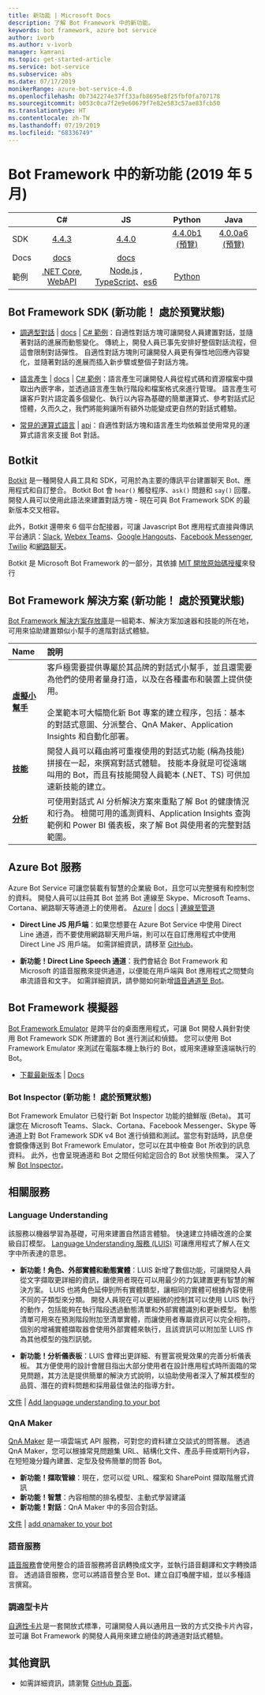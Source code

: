 ```yaml
---
title: 新功能 | Microsoft Docs
description: 了解 Bot Framework 中的新功能。
keywords: bot framework, azure bot service
author: ivorb
ms.author: v-ivorb
manager: kamrani
ms.topic: get-started-article
ms.service: bot-service
ms.subservice: abs
ms.date: 07/17/2019
monikerRange: azure-bot-service-4.0
ms.openlocfilehash: 0b7342274e37ff33afb8695e8f25fbf0fa707178
ms.sourcegitcommit: b053c0ca7f2e9e60679f7e82e583c57ae83fcb50
ms.translationtype: HT
ms.contentlocale: zh-TW
ms.lasthandoff: 07/19/2019
ms.locfileid: "68336749"
---
```

# <a name="whats-new-in-bot-framework-may-2019"></a>Bot Framework 中的新功能 (2019 年 5 月)

|   | C#  | JS  | Python |  Java | 
|---|:---:|:---:|:------:|:-----:|
|SDK |[4.4.3][1] | [4.4.0][2] | [4.4.0b1 (預覽)][3] | [4.0.0a6 (預覽)][3a]|
|Docs | [docs][5] |[docs][5] |  | |
|範例 |[.NET Core][6], [WebAPI][10] |[Node.js][7] , [TypeScript][8]、[es6][9]  | [Python][111] | | 

[1a]:https://github.com/microsoft/botframework-sdk/#readme
[1]:https://github.com/Microsoft/botbuilder-dotnet/#packages
[2]:https://github.com/Microsoft/botbuilder-js#packages
[3]:https://github.com/Microsoft/botbuilder-python#packages
[3a]:https://github.com/Microsoft/botbuilder-java#packages
[4]:https://github.com/Microsoft/botbuilder-java#packages
[5]:https://docs.microsoft.com/azure/bot-service/?view=azure-bot-service-4.0
[6]:https://github.com/Microsoft/BotBuilder-Samples/tree/master/samples/csharp_dotnetcore
[7]:https://github.com/Microsoft/BotBuilder-Samples/tree/master/samples/javascript_nodejs
[8]:https://github.com/Microsoft/BotBuilder-Samples/tree/master/samples/javascript_typescript
[9]:https://github.com/Microsoft/BotBuilder-Samples/tree/master/samples/javascript_es6
[10]:https://github.com/Microsoft/BotBuilder-Samples/tree/master/samples/csharp_webapi
[111]:https://github.com/Microsoft/botbuilder-python/tree/master/samples

<a name="V4-whats-new"></a>
## <a name="bot-framework-sdk-new-in-preview"></a>Bot Framework SDK (新功能！ 處於預覽狀態)

- [調適型對話][47] | [docs][48] | [C# 範例][49]：自適性對話方塊可讓開發人員建置對話，並隨著對話的進展而動態變化。  傳統上，開發人員已事先安排好整個對話流程，但這會限制對話彈性。  自適性對話方塊則可讓開發人員更有彈性地回應內容變化，並隨著對話的進展而插入新步驟或整個子對話方塊。 

- [語言產生][43] | [docs][44] | [C# 範例][45]：語言產生可讓開發人員從程式碼和資源檔案中擷取出內嵌字串，並透過語言產生執行階段和檔案格式來進行管理。  語言產生可讓客戶對片語定義多個變化、執行以內容為基礎的簡單運算式、參考對話式記憶體，久而久之，我們將能夠讓所有額外功能變成更自然的對話式體驗。

- [常見的運算式語言][40] | [api][41]：自適性對話方塊和語言產生均依賴並使用常見的運算式語言來支援 Bot 對話。

[40]:https://github.com/Microsoft/BotBuilder-Samples/tree/master/experimental/common-expression-language#readme
[41]:https://github.com/Microsoft/BotBuilder-Samples/blob/master/experimental/common-expression-language/api-reference.md
[43]:https://github.com/Microsoft/BotBuilder-Samples/tree/master/experimental/language-generation#readme
[44]:https://github.com/Microsoft/BotBuilder-Samples/tree/master/experimental/language-generation/docs
[45]:https://github.com/Microsoft/BotBuilder-Samples/tree/master/experimental/language-generation/csharp_dotnetcore
[46]:https://github.com/Microsoft/BotBuilder-Samples/tree/master/experimental/language-generation/javascript_nodejs/13.core-bot
[47]:https://github.com/Microsoft/BotBuilder-Samples/tree/master/experimental/adaptive-dialog#readme
[48]:https://github.com/Microsoft/BotBuilder-Samples/tree/master/experimental/adaptive-dialog/docs
[49]:https://github.com/Microsoft/BotBuilder-Samples/tree/master/experimental/adaptive-dialog/csharp_dotnetcore
[50]:https://github.com/Microsoft/BotBuilder-Samples/tree/master/experimental/adaptive-dialog/declarative

## <a name="botkit"></a>Botkit
[Botkit][100] 是一種開發人員工具和 SDK，可用於為主要的傳訊平台建置聊天 Bot、應用程式和自訂整合。 Botkit Bot 會 `hear()` 觸發程序、`ask()` 問題和 `say()` 回覆。 開發人員可以使用此語法來建置對話方塊 - 現在可與 Bot Framework SDK 的最新版本交叉相容。 

此外，Botkit 還帶來 6 個平台配接器，可讓 Javascript Bot 應用程式直接與傳訊平台通訊：[Slack][102], [Webex Teams][103]、[Google Hangouts][104]、[Facebook Messenger][105], [Twilio][106] 和[網路聊天][107]。

Botkit 是 Microsoft Bot Framework 的一部分，其依據 [MIT 開放原始碼授權][101]來發行

[100]:https://github.com/howdyai/botkit#readme
[101]:https://github.com/howdyai/botkit/blob/master/LICENSE.md
[102]:https://github.com/howdyai/botkit/tree/master/packages/botbuilder-adapter-slack#readme
[103]:https://github.com/howdyai/botkit/tree/master/packages/botbuilder-adapter-webex#readme
[104]:https://github.com/howdyai/botkit/tree/master/packages/botbuilder-adapter-hangouts#readme
[105]:https://github.com/howdyai/botkit/tree/master/packages/botbuilder-adapter-facebook#readme
[106]:https://github.com/howdyai/botkit/tree/master/packages/botbuilder-adapter-twilio-sms#readme
[107]:https://github.com/howdyai/botkit/tree/master/packages/botbuilder-adapter-web#readme

## <a name="bot-framework-solutions-new-in-preview"></a>Bot Framework 解決方案 (新功能！ 處於預覽狀態)

[Bot Framework 解決方案存放庫](https://github.com/Microsoft/AI#readme)是一組範本、解決方案加速器和技能的所在地，可用來協助建置類似小幫手的進階對話式體驗。

| Name | 說明 |  
|:------------|:------------| 
|[**虛擬小幫手**](https://github.com/Microsoft/AI/tree/master/docs#virtual-assistant) | 客戶極需要提供專屬於其品牌的對話式小幫手，並且還需要為他們的使用者量身打造，以及在各種畫布和裝置上提供使用。 <br/><br/> 企業範本可大幅簡化新 Bot 專案的建立程序，包括：基本的對話式意圖、分派整合、QnA Maker、Application Insights 和自動化部署。|
|[**技能**](https://github.com/Microsoft/AI/blob/master/docs/overview/skills.md)| 開發人員可以藉由將可重複使用的對話式功能 (稱為技能) 拼接在一起，來撰寫對話式體驗。 技能本身就是可從遠端叫用的 Bot，而且有技能開發人員範本 (.NET、TS) 可供加速新技能的建立。 
|[**分析**](https://github.com/Microsoft/AI/blob/master/docs/readme.md#analytics)| 可使用對話式 AI 分析解決方案來重點了解 Bot 的健康情況和行為。 檢閱可用的遙測資料、Application Insights 查詢範例和 Power BI 儀表板，來了解 Bot 與使用者的完整對話範圍。 |

## <a name="azure-bot-service"></a>Azure Bot 服務
Azure Bot Service 可讓您裝載有智慧的企業級 Bot，且您可以完整擁有和控制您的資料。 開發人員可以註冊其 Bot 並將 Bot 連線至 Skype、Microsoft Teams、Cortana、網路聊天等通道上的使用者。 [Azure][27]  |  [docs][28] | [連線至管道][29] 

* **Direct Line JS 用戶端**：如果您想要在 Azure Bot Service 中使用 Direct Line 通道，而不要使用網路聊天用戶端，則可以在自訂應用程式中使用 Direct Line JS 用戶端。 如需詳細資訊，請移至 [GitHub][30]。

<a name="ABS-whats-new"></a>

* **新功能！Direct Line Speech 通道**：我們會結合 Bot Framework 和 Microsoft 的語音服務來提供通道，以便能在用戶端與 Bot 應用程式之間雙向串流語音和文字。  如需詳細資訊，請參閱如何新增[語音通道至 Bot](https://docs.microsoft.com/azure/bot-service/directline-speech-bot?view=azure-bot-service-4.0)。

[27]:https://azure.microsoft.com/services/bot-service/
[28]:https://docs.microsoft.com/azure/bot-service/bot-service-overview-introduction?view=azure-bot-service-4.0
[29]:https://docs.microsoft.com/azure/bot-service/bot-service-manage-channels?view=azure-bot-service-4.0
[30]:https://github.com/Microsoft/BotFramework-DirectLineJS/blob/master/README.md


## <a name="bot-framework-emulator"></a>Bot Framework 模擬器
[Bot Framework Emulator][60] 是跨平台的桌面應用程式，可讓 Bot 開發人員針對使用 Bot Framework SDK 所建置的 Bot 進行測試和偵錯。 您可以使用 Bot Framework Emulator 來測試在電腦本機上執行的 Bot，或用來連線至遠端執行的 Bot。

- [下載最新版本][61] | [Docs][62]

<a name="Emulator-whats-new"></a>
### <a name="bot-inspector-new-in-preview"></a>Bot Inspector (新功能！ 處於預覽狀態)

Bot Framework Emulator 已發行新 Bot Inspector 功能的搶鮮版 (Beta)。 其可讓您在 Microsoft Teams、Slack、Cortana、Facebook Messenger、Skype 等通道上對 Bot Framework SDK v4 Bot 進行偵錯和測試。當您有對話時，訊息便會鏡像傳送到 Bot Framework Emulator，您可以在其中檢查 Bot 所收到的訊息資料。 此外，也會呈現通道和 Bot 之間任何給定回合的 Bot 狀態快照集。 深入了解 [Bot Inspector](https://github.com/Microsoft/BotFramework-Emulator/blob/master/content/CHANNELS.md)。

[60]:https://github.com/Microsoft/BotFramework-Emulator#readme
[61]:https://github.com/Microsoft/BotFramework-Emulator/releases/latest
[62]:https://docs.microsoft.com/azure/bot-service/bot-service-debug-emulator?view=azure-bot-service-4.0


## <a name="related-services"></a>相關服務

### <a name="language-understanding"></a>Language Understanding 
該服務以機器學習為基礎，可用來建置自然語言體驗。 快速建立持續改進的企業級自訂模型。 [Language Understanding 服務 (LUIS)][30] 可讓應用程式了解人在文字中所表達的意思。

<a name="LUIS-whats-new"></a>

- **新功能！角色、外部實體和動態實體**：LUIS 新增了數個功能，可讓開發人員從文字擷取更詳細的資訊，讓使用者現在可以用最少的力氣建置更有智慧的解決方案。 LUIS 也將角色延伸到所有實體類型，讓相同的實體可根據內容使用不同的子類型來分類。 開發人員現在可以更細微的控制其可以使用 LUIS 執行的動作，包括能夠在執行階段透過動態清單和外部實體識別和更新模型。 動態清單可用來在預測階段附加至清單實體，而讓使用者專屬資訊可以完全相符。 個別的增補實體擷取器會使用外部實體來執行，且該資訊可以附加至 LUIS 作為其他模型的強烈訊號。

- **新功能！分析儀表板**：LUIS 會釋出更詳細、有豐富視覺效果的完善分析儀表板。 其方便使用的設計會醒目指出大部分使用者在設計應用程式時所面臨的常見問題，其方法是提供簡單的解決方式說明，以協助使用者深入了解其模型的品質、潛在的資料問題和採用最佳做法的指導方針。

[文件][31] | [Add language understanding to your bot][32] 

[18]:https://github.com/Microsoft/botbuilder-tools/tree/master/packages/LUIS#readme
[19]:https://github.com/Microsoft/botbuilder-tools/tree/master/packages/QnAMaker#readme
[30]:https://www.luis.ai
[31]:https://docs.microsoft.com/azure/cognitive-services/LUIS/Home
[32]:https://docs.microsoft.com/azure/bot-service/bot-builder-howto-v4-luis?view=azure-bot-service-4.0&branch=pr-en-us-1325&tabs=csharp

### <a name="qna-maker"></a>QnA Maker
[QnA Maker][33] 是一項雲端式 API 服務，可對您的資料建立交談式的問答層。 透過 QnA Maker，您可以根據常見問題集 URL、結構化文件、產品手冊或期刊內容，在短短幾分鐘內建置、定型及發佈簡單的問答 Bot。

<a name="QnA-whats-new"></a>

- **新功能！擷取管線**：現在，您可以從 URL、檔案和 SharePoint 擷取階層式資訊
- **新功能！智慧**：內容相關的排名模型、主動式學習建議
- **新功能！對話**：QnA Maker 中的多回合對話。

[文件][34]  | [add qnamaker to your bot][35] 

[33]:https://www.qnamaker.ai/
[34]:https://aka.ms/qnamaker-docs-home
[35]:https://docs.microsoft.com/azure/bot-service/bot-builder-howto-qna?view=azure-bot-service-4.0&branch=pr-en-us-1325&tabs=cs

### <a name="speech-services"></a>語音服務
[語音服務](https://docs.microsoft.com/azure/cognitive-services/speech-service/)會使用整合的語音服務將音訊轉換成文字，並執行語音翻譯和文字轉換語音。 透過語音服務，您可以將語音整合至 Bot、建立自訂喚醒字組，並以多種語言撰寫。

### <a name="adaptive-cards"></a>調適型卡片
[自適性卡片](https://adaptivecards.io)是一套開放式標準，可讓開發人員以通用且一致的方式交換卡片內容，並可讓 Bot Framework 的開發人員用來建立絕佳的跨通道對話式體驗。

## <a name="additional-information"></a>其他資訊
- 如需詳細資訊，請瀏覽 [GitHub 頁面](https://github.com/Microsoft/botframework/blob/master/whats-new.md#whats-new)。
